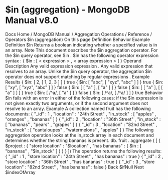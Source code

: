 # $in (aggregation) - MongoDB Manual v8.0


Docs Home / MongoDB Manual / Aggregation Operations / Reference / Operators $in (aggregation) On this page Definition Behavior Example Definition $in Returns a boolean indicating whether a specified value is in an
array. Note This document describes the $in aggregation
operator. For the $in query operator, see $in . $in has the following operator expression syntax : { $in : [ < expression > , < array expression > ] } Operand Description <expression> Any valid expression expression . <array expression> Any valid expression that
resolves to an array. Unlike the $in query operator, the aggregation $in operator does not support matching by regular expressions . Example Results { $in: [ 2, [ 1, 2, 3 ] ] } true { $in: [ "abc", [ "xyz", "abc" ] ] } true { $in: [ "xy", [ "xyz", "abc" ] ] } false { $in: [ [ "a" ], [ "a" ] ] } false { $in: [ [ "a" ], [ [ "a" ] ] ] } true { $in: [ /^a/, [ "a" ] ] } false { $in: [ /^a/, [ /^a/ ] ] } true Behavior $in fails with an error in either of the
following cases: if the $in expression is not given exactly two
arguments, or if the second argument does not resolve to an array. Example A collection named fruit has the following documents: { "_id" : 1 , "location" : "24th Street" , "in_stock" : [ "apples" , "oranges" , "bananas" ] } { "_id" : 2 , "location" : "36th Street" , "in_stock" : [ "bananas" , "pears" , "grapes" ] } { "_id" : 3 , "location" : "82nd Street" , "in_stock" : [ "cantaloupes" , "watermelons" , "apples" ] } The following aggregation operation looks at the in_stock array in
each document and determines whether the string bananas is present. db. fruit . aggregate ( [ { $project : { "store location" : "$location" , "has bananas" : { $in : [ "bananas" , "$in_stock" ] } } } ]) The operation returns the following results: { "_id" : 1 , "store location" : "24th Street" , "has bananas" : true } { "_id" : 2 , "store location" : "36th Street" , "has bananas" : true } { "_id" : 3 , "store location" : "82nd Street" , "has bananas" : false } Back $ifNull Next $indexOfArray
